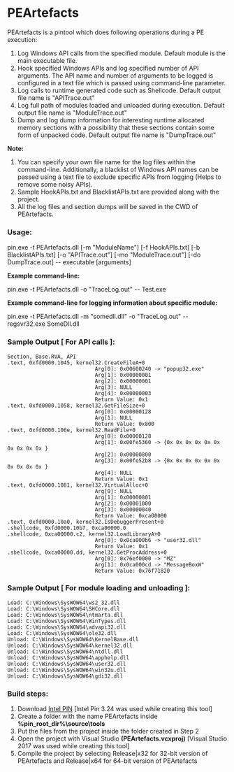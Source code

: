 # PEArtefacts
PEArtefacts is a pintool which does following operations during a PE execution:

1. Log Windows API calls from the specified module. Default module is the main executable file.
2. Hook specified Windows APIs and log specified number of API arguments. The API name and number of arguments to be logged is configured in a text file which is passed using command-line parameter. 
3. Log calls to runtime generated code such as Shellcode. Default output file name is "APITrace.out"
4. Log full path of modules loaded and unloaded during execution. Default output file name is "ModuleTrace.out"
5. Dump and log dump information for interesting runtime allocated memory sections with a possibility that these sections contain some form of unpacked code. Default output file name is "DumpTrace.out"

**Note:** 

1. You can specify your own file name for the log files within the command-line. Additionally, a blacklist of Windows API names can be passed using a text file to exclude specific APIs from logging (Helps to remove some noisy APIs).
2. Sample HookAPIs.txt and BlacklistAPIs.txt are provided along with the project.
3. All the log files and section dumps will be saved in the CWD of PEArtefacts.

### Usage:

pin.exe -t PEArtefacts.dll [-m "ModuleName"]  [-f HookAPIs.txt] [-b BlacklistAPIs.txt] [-o "APITrace.out"] [-mo "ModuleTrace.out"] [-do DumpTrace.out] -- executable [arguments]

**Example command-line:**

pin.exe -t PEArtefacts.dll -o "TraceLog.out" -- Test.exe

**Example command-line for logging information about specific module:**

pin.exe -t PEArtefacts.dll -m "somedll.dll" -o "TraceLog.out" -- regsvr32.exe SomeDll.dll

### Sample Output [ For API calls ]:
```
Section, Base.RVA, API
.text, 0xfd0000.1045, kernel32.CreateFileA+0
                            Arg[0]: 0x00600240 -> "popup32.exe"
                            Arg[1]: 0x00000001
                            Arg[2]: 0x00000001
                            Arg[3]: NULL
                            Arg[4]: 0x00000003
                            Return Value: 0x1
.text, 0xfd0000.1058, kernel32.GetFileSize+0
                            Arg[0]: 0x00000128
                            Arg[1]: NULL
                            Return Value: 0x800
.text, 0xfd0000.106e, kernel32.ReadFile+0
                            Arg[0]: 0x00000128
                            Arg[1]: 0x00fe5360 -> {0x 0x 0x 0x 0x 0x 0x 0x 0x 0x }
                            Arg[2]: 0x00000800
                            Arg[3]: 0x00fe52b8 -> {0x 0x 0x 0x 0x 0x 0x 0x 0x 0x }
                            Arg[4]: NULL
                            Return Value: 0x1
.text, 0xfd0000.1081, kernel32.VirtualAlloc+0
                            Arg[0]: NULL
                            Arg[1]: 0x00000801
                            Arg[2]: 0x00001000
                            Arg[3]: 0x00000040
                            Return Value: 0xca00000
.text, 0xfd0000.10a0, kernel32.IsDebuggerPresent+0
.shellcode, 0xfd0000.10b7, 0xca00000.0
.shellcode, 0xca00000.c2, kernel32.LoadLibraryA+0
                            Arg[0]: 0x0ca000b6 -> "user32.dll"
                            Return Value: 0x1
.shellcode, 0xca00000.dd, kernel32.GetProcAddress+0
                            Arg[0]: 0x76ef0000 -> "MZ"
                            Arg[1]: 0x0ca000cd -> "MessageBoxW"
                            Return Value: 0x76f71820
```

### Sample Output [ For module loading and unloading ]:
```
Load: C:\Windows\SysWOW64\ws2_32.dll
Load: C:\Windows\SysWOW64\SHCore.dll
Load: C:\Windows\SysWOW64\ntmarta.dll
Load: C:\Windows\SysWOW64\WinTypes.dll
Load: C:\Windows\SysWOW64\advapi32.dll
Load: C:\Windows\SysWOW64\ole32.dll
Unload: C:\Windows\SysWOW64\KernelBase.dll
Unload: C:\Windows\SysWOW64\kernel32.dll
Unload: C:\Windows\SysWOW64\ntdll.dll
Unload: C:\Windows\SysWOW64\apphelp.dll
Unload: C:\Windows\SysWOW64\user32.dll
Unload: C:\Windows\SysWOW64\win32u.dll
Unload: C:\Windows\SysWOW64\gdi32.dll
```

### Build steps:
1. Download [Intel PIN](https://software.intel.com/content/www/us/en/develop/articles/pin-a-binary-instrumentation-tool-downloads.html) [Intel Pin 3.24 was used while creating this tool]
2. Create a folder with the name PEArtefacts inside **%pin_root_dir%\source\tools**
3. Put the files from the project inside the folder created in Step 2
4. Open the project with Visual Studio **(PEArtefacts.vcxproj)** [Visual Studio 2017 was used while creating this tool]
5. Compile the project by selecting Release|x32 for 32-bit version of PEArtefacts and Release|x64 for 64-bit version of PEArtefacts
